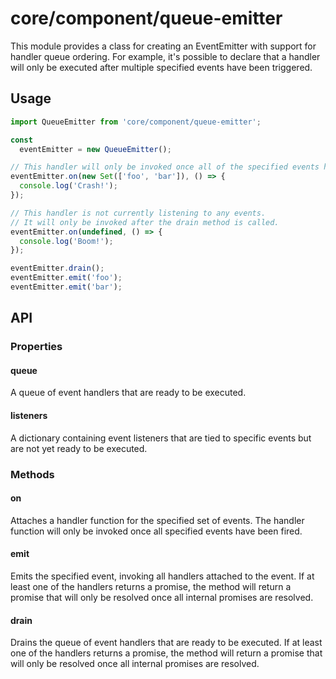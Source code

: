 # core/component/queue-emitter

This module provides a class for creating an EventEmitter with support for handler queue ordering.
For example, it's possible to declare that a handler will only be executed after multiple specified
events have been triggered.

## Usage

```js
import QueueEmitter from 'core/component/queue-emitter';

const
  eventEmitter = new QueueEmitter();

// This handler will only be invoked once all of the specified events have been fired.
eventEmitter.on(new Set(['foo', 'bar']), () => {
  console.log('Crash!');
});

// This handler is not currently listening to any events.
// It will only be invoked after the drain method is called.
eventEmitter.on(undefined, () => {
  console.log('Boom!');
});

eventEmitter.drain();
eventEmitter.emit('foo');
eventEmitter.emit('bar');
```

## API

### Properties

#### queue

A queue of event handlers that are ready to be executed.

#### listeners

A dictionary containing event listeners that are tied to specific events but are not yet ready to be executed.

### Methods

#### on

Attaches a handler function for the specified set of events.
The handler function will only be invoked once all specified events have been fired.

#### emit

Emits the specified event, invoking all handlers attached to the event.
If at least one of the handlers returns a promise,
the method will return a promise that will only be resolved once all internal promises are resolved.

#### drain

Drains the queue of event handlers that are ready to be executed.
If at least one of the handlers returns a promise,
the method will return a promise that will only be resolved once all internal promises are resolved.

